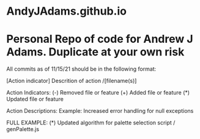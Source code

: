 # AndyJAdams.github.io
# Personal Repo of code for Andrew J Adams. Duplicate at your own risk

All commits as of 11/15/21 should be in the following format:

[Action indicator] Descrition of action /[filename(s)]

Action Indicators:
(-) Removed file or feature
(+) Added file or feature
(*) Updated file or feature

Action Descriptions:
Example: Increased error handling for null exceptions

FULL EXAMPLE:
(*) Updated algorithm for palette selection script / genPalette.js